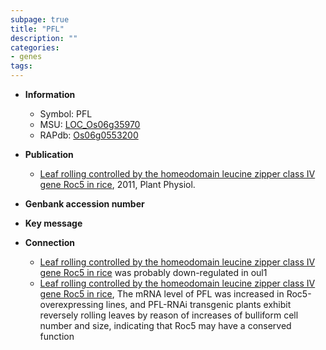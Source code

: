 ```yaml
---
subpage: true
title: "PFL"
description: ""
categories:
- genes
tags: 
---
```


* **Information**  
    + Symbol: PFL  
    + MSU: [LOC_Os06g35970](http://rice.plantbiology.msu.edu/cgi-bin/ORF_infopage.cgi?orf=LOC_Os06g35970)  
    + RAPdb: [Os06g0553200](http://rapdb.dna.affrc.go.jp/viewer/gbrowse_details/irgsp1?name=Os06g0553200)  

* **Publication**  
    + [Leaf rolling controlled by the homeodomain leucine zipper class IV gene Roc5 in rice](http://www.ncbi.nlm.nih.gov/pubmed?term=Leaf+rolling+controlled+by+the+homeodomain+leucine+zipper+class+IV+gene+Roc5+in+rice%5BTitle%5D), 2011, Plant Physiol.

* **Genbank accession number**  

* **Key message**  

* **Connection**  
    + [Leaf rolling controlled by the homeodomain leucine zipper class IV gene Roc5 in rice](PFL) was probably down-regulated in oul1
    + [Leaf rolling controlled by the homeodomain leucine zipper class IV gene Roc5 in rice](http://www.ncbi.nlm.nih.gov/pubmed?term=Leaf+rolling+controlled+by+the+homeodomain+leucine+zipper+class+IV+gene+Roc5+in+rice%5BTitle%5D), The mRNA level of PFL was increased in Roc5-overexpressing lines, and PFL-RNAi transgenic plants exhibit reversely rolling leaves by reason of increases of bulliform cell number and size, indicating that Roc5 may have a conserved function




